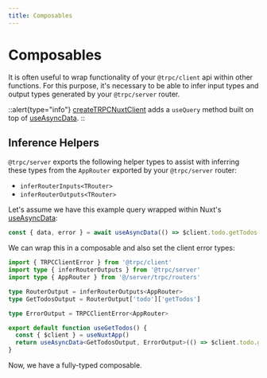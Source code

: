 ```yaml
---
title: Composables
---
```


# Composables

It is often useful to wrap functionality of your `@trpc/client` api within other functions. For this purpose, it's necessary to be able to infer input types and output types generated by your `@trpc/server` router.

::alert{type="info"}
[createTRPCNuxtClient](/get-started/client/create) adds a `useQuery` method built on top of [useAsyncData](https://nuxt.com/docs/api/composables/use-async-data/).
::

## Inference Helpers

`@trpc/server` exports the following helper types to assist with inferring these types from the `AppRouter` exported by your `@trpc/server` router:

- `inferRouterInputs<TRouter>`
- `inferRouterOutputs<TRouter>`

Let's assume we have this example query wrapped within Nuxt's [useAsyncData](https://v3.nuxtjs.org/api/composables/use-async-data/):

```ts
const { data, error } = await useAsyncData(() => $client.todo.getTodos.query())
```

We can wrap this in a composable and also set the client error types:

```ts [composables/useGetTodos.ts]
import { TRPCClientError } from '@trpc/client'
import type { inferRouterOutputs } from '@trpc/server'
import type { AppRouter } from '@/server/trpc/routers'

type RouterOutput = inferRouterOutputs<AppRouter>
type GetTodosOutput = RouterOutput['todo']['getTodos']

type ErrorOutput = TRPCClientError<AppRouter>

export default function useGetTodos() {
  const { $client } = useNuxtApp()
  return useAsyncData<GetTodosOutput, ErrorOutput>(() => $client.todo.getTodos.query())
}
```

Now, we have a fully-typed composable.
